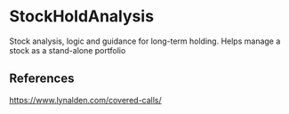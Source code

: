 # StockHoldAnalysis
Stock analysis, logic and guidance for long-term holding. 
Helps manage a stock as a stand-alone portfolio


## References


https://www.lynalden.com/covered-calls/